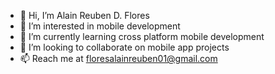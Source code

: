 - 👋 Hi, I’m Alain Reuben D. Flores
- 👀 I’m interested in mobile development
- 🌱 I’m currently learning cross platform mobile development
- 💞️ I’m looking to collaborate on mobile app projects
- 📫 Reach me at floresalainreuben01@gmail.com

<!---
DevFlores01/DevFlores01 is a ✨ special ✨ repository because its `README.md` (this file) appears on your GitHub profile.
You can click the Preview link to take a look at your changes.
--->

